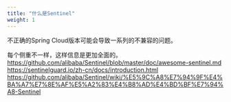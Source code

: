 ```yaml
---
title: "什么是Sentinel"
weight: 1
---
```




不正确的Spring Cloud版本可能会导致一系列的不兼容的问题。


每个侧重不一样，这样信息是更加全面的。
https://github.com/alibaba/Sentinel/blob/master/doc/awesome-sentinel.md
https://sentinelguard.io/zh-cn/docs/introduction.html
https://github.com/alibaba/Sentinel/wiki/%E5%9C%A8%E7%94%9F%E4%BA%A7%E7%8E%AF%E5%A2%83%E4%B8%AD%E4%BD%BF%E7%94%A8-Sentinel

